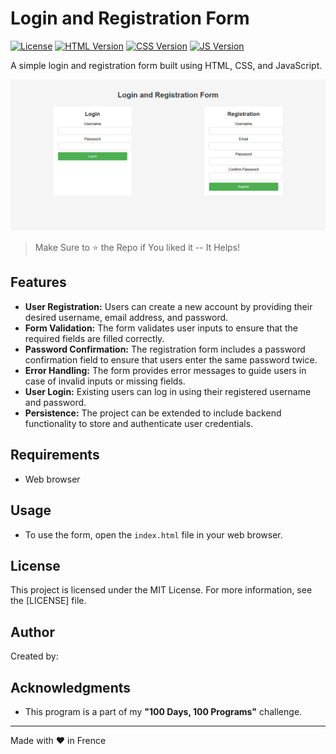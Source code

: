 # Login and Registration Form

[![License](https://img.shields.io/badge/license-MIT-blue.svg?style=flat-square)](LICENSE)
[![HTML Version](https://img.shields.io/badge/HTML-v5-orange.svg?style=flat-square)](https://www.w3.org/TR/html52/)
[![CSS Version](https://img.shields.io/badge/CSS-v3-blue.svg?style=flat-square)](https://www.w3.org/Style/CSS/)
[![JS Version](https://img.shields.io/badge/JS-ES6-yellow.svg?style=flat-square)](http://www.ecma-international.org/ecma-262/6.0/)

A simple login and registration form built using HTML, CSS, and JavaScript.

![Login Form](screenshots/login-form.png)

> Make Sure to ⭐ the Repo if You liked it -- It Helps!

## Features

- **User Registration:** Users can create a new account by providing their desired username, email address, and password.
- **Form Validation:** The form validates user inputs to ensure that the required fields are filled correctly.
- **Password Confirmation:** The registration form includes a password confirmation field to ensure that users enter the same password twice.
- **Error Handling:** The form provides error messages to guide users in case of invalid inputs or missing fields.
- **User Login:** Existing users can log in using their registered username and password.
- **Persistence:** The project can be extended to include backend functionality to store and authenticate user credentials.

## Requirements

- Web browser

## Usage

- To use the form, open the `index.html` file in your web browser.

## License

This project is licensed under the MIT License. For more information, see the [LICENSE] file.

## Author

Created by: 

## Acknowledgments

- This program is a part of my **"100 Days, 100 Programs"** challenge.

---

Made with ❤️ in Frence
